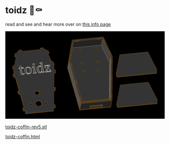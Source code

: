 # toidz 🌈⚰️

read and see and hear more over on [this info page](https://edwardsharp.github.io/toidz/bno08xviz/)

![toidz coffin](toidz.png "toidz coffin")

[toidz-coffin-rev5.stl](toidz-coffin-rev5.stl)

[toidz-coffin.html](toidz-coffin.html)
